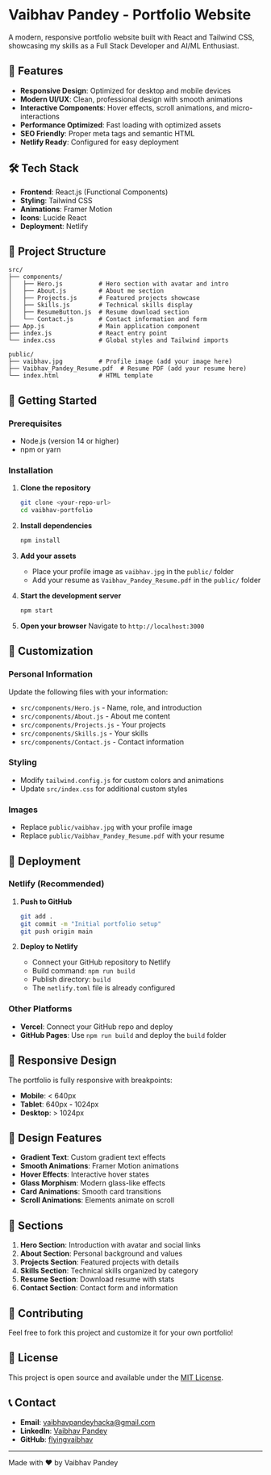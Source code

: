 # Vaibhav Pandey - Portfolio Website

A modern, responsive portfolio website built with React and Tailwind CSS, showcasing my skills as a Full Stack Developer and AI/ML Enthusiast.

## 🚀 Features

- **Responsive Design**: Optimized for desktop and mobile devices
- **Modern UI/UX**: Clean, professional design with smooth animations
- **Interactive Components**: Hover effects, scroll animations, and micro-interactions
- **Performance Optimized**: Fast loading with optimized assets
- **SEO Friendly**: Proper meta tags and semantic HTML
- **Netlify Ready**: Configured for easy deployment

## 🛠 Tech Stack

- **Frontend**: React.js (Functional Components)
- **Styling**: Tailwind CSS
- **Animations**: Framer Motion
- **Icons**: Lucide React
- **Deployment**: Netlify

## 📁 Project Structure

```
src/
├── components/
│   ├── Hero.js          # Hero section with avatar and intro
│   ├── About.js         # About me section
│   ├── Projects.js      # Featured projects showcase
│   ├── Skills.js        # Technical skills display
│   ├── ResumeButton.js  # Resume download section
│   └── Contact.js       # Contact information and form
├── App.js               # Main application component
├── index.js             # React entry point
└── index.css            # Global styles and Tailwind imports

public/
├── vaibhav.jpg          # Profile image (add your image here)
├── Vaibhav_Pandey_Resume.pdf  # Resume PDF (add your resume here)
└── index.html           # HTML template
```

## 🚀 Getting Started

### Prerequisites

- Node.js (version 14 or higher)
- npm or yarn

### Installation

1. **Clone the repository**
   ```bash
   git clone <your-repo-url>
   cd vaibhav-portfolio
   ```

2. **Install dependencies**
   ```bash
   npm install
   ```

3. **Add your assets**
   - Place your profile image as `vaibhav.jpg` in the `public/` folder
   - Add your resume as `Vaibhav_Pandey_Resume.pdf` in the `public/` folder

4. **Start the development server**
   ```bash
   npm start
   ```

5. **Open your browser**
   Navigate to `http://localhost:3000`

## 📝 Customization

### Personal Information
Update the following files with your information:
- `src/components/Hero.js` - Name, role, and introduction
- `src/components/About.js` - About me content
- `src/components/Projects.js` - Your projects
- `src/components/Skills.js` - Your skills
- `src/components/Contact.js` - Contact information

### Styling
- Modify `tailwind.config.js` for custom colors and animations
- Update `src/index.css` for additional custom styles

### Images
- Replace `public/vaibhav.jpg` with your profile image
- Replace `public/Vaibhav_Pandey_Resume.pdf` with your resume

## 🚀 Deployment

### Netlify (Recommended)

1. **Push to GitHub**
   ```bash
   git add .
   git commit -m "Initial portfolio setup"
   git push origin main
   ```

2. **Deploy to Netlify**
   - Connect your GitHub repository to Netlify
   - Build command: `npm run build`
   - Publish directory: `build`
   - The `netlify.toml` file is already configured

### Other Platforms
- **Vercel**: Connect your GitHub repo and deploy
- **GitHub Pages**: Use `npm run build` and deploy the `build` folder

## 📱 Responsive Design

The portfolio is fully responsive with breakpoints:
- **Mobile**: < 640px
- **Tablet**: 640px - 1024px
- **Desktop**: > 1024px

## 🎨 Design Features

- **Gradient Text**: Custom gradient text effects
- **Smooth Animations**: Framer Motion animations
- **Hover Effects**: Interactive hover states
- **Glass Morphism**: Modern glass-like effects
- **Card Animations**: Smooth card transitions
- **Scroll Animations**: Elements animate on scroll

## 📄 Sections

1. **Hero Section**: Introduction with avatar and social links
2. **About Section**: Personal background and values
3. **Projects Section**: Featured projects with details
4. **Skills Section**: Technical skills organized by category
5. **Resume Section**: Download resume with stats
6. **Contact Section**: Contact form and information

## 🤝 Contributing

Feel free to fork this project and customize it for your own portfolio!

## 📄 License

This project is open source and available under the [MIT License](LICENSE).

## 📞 Contact

- **Email**: vaibhavpandeyhacka@gmail.com
- **LinkedIn**: [Vaibhav Pandey](https://www.linkedin.com/in/vaibhavpandey0987654321)
- **GitHub**: [flyingvaibhav](https://github.com/flyingvaibhav)

---

Made with ❤️ by Vaibhav Pandey
